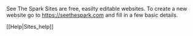See The Spark Sites are free, easilty editable websites.  To create a new website go to https://seethespark.com and fill in a few basic details.

[[Help|Sites_help]]